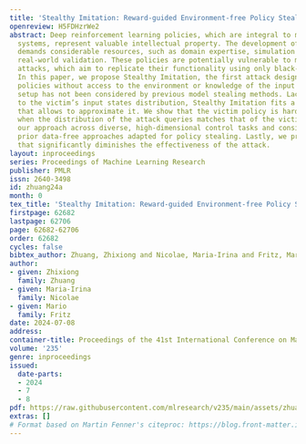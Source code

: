 ```yaml
---
title: 'Stealthy Imitation: Reward-guided Environment-free Policy Stealing'
openreview: H5FDHzrWe2
abstract: Deep reinforcement learning policies, which are integral to modern control
  systems, represent valuable intellectual property. The development of these policies
  demands considerable resources, such as domain expertise, simulation fidelity, and
  real-world validation. These policies are potentially vulnerable to model stealing
  attacks, which aim to replicate their functionality using only black-box access.
  In this paper, we propose Stealthy Imitation, the first attack designed to steal
  policies without access to the environment or knowledge of the input range. This
  setup has not been considered by previous model stealing methods. Lacking access
  to the victim’s input states distribution, Stealthy Imitation fits a reward model
  that allows to approximate it. We show that the victim policy is harder to imitate
  when the distribution of the attack queries matches that of the victim. We evaluate
  our approach across diverse, high-dimensional control tasks and consistently outperform
  prior data-free approaches adapted for policy stealing. Lastly, we propose a countermeasure
  that significantly diminishes the effectiveness of the attack.
layout: inproceedings
series: Proceedings of Machine Learning Research
publisher: PMLR
issn: 2640-3498
id: zhuang24a
month: 0
tex_title: 'Stealthy Imitation: Reward-guided Environment-free Policy Stealing'
firstpage: 62682
lastpage: 62706
page: 62682-62706
order: 62682
cycles: false
bibtex_author: Zhuang, Zhixiong and Nicolae, Maria-Irina and Fritz, Mario
author:
- given: Zhixiong
  family: Zhuang
- given: Maria-Irina
  family: Nicolae
- given: Mario
  family: Fritz
date: 2024-07-08
address:
container-title: Proceedings of the 41st International Conference on Machine Learning
volume: '235'
genre: inproceedings
issued:
  date-parts:
  - 2024
  - 7
  - 8
pdf: https://raw.githubusercontent.com/mlresearch/v235/main/assets/zhuang24a/zhuang24a.pdf
extras: []
# Format based on Martin Fenner's citeproc: https://blog.front-matter.io/posts/citeproc-yaml-for-bibliographies/
---
```


